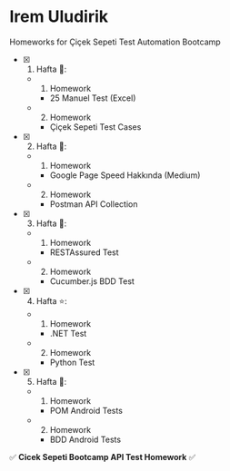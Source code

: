 # Irem Uludirik 

Homeworks for Çiçek Sepeti Test Automation Bootcamp

- [x] 1. Hafta :tada::
  - 1. Homework
      - 25 Manuel Test (Excel)
  - 2. Homework
      - Çiçek Sepeti Test Cases
   &nbsp;
      
- [x] 2. Hafta 🌻:
  - 1. Homework
      - Google Page Speed Hakkında (Medium)
  - 2. Homework
      - Postman API Collection
 &nbsp;
      
- [x] 3. Hafta :hibiscus::
  - 1. Homework
      - RESTAssured Test
  - 2. Homework
      - Cucumber.js BDD Test
   &nbsp;
  
- [x] 4. Hafta :star::
  - 1. Homework
      - .NET Test
  - 2. Homework
      - Python Test
   &nbsp;
  
- [x] 5. Hafta :space_invader::
  - 1. Homework
      - POM Android Tests
  - 2. Homework
      - BDD Android Tests
 &nbsp;
      
:white_check_mark: **Cicek Sepeti Bootcamp API Test Homework** :white_check_mark:
